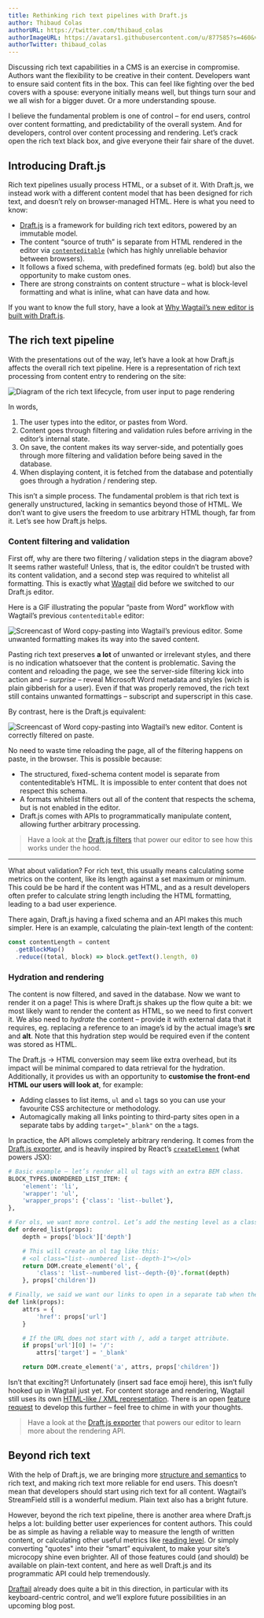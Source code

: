 ```yaml
---
title: Rethinking rich text pipelines with Draft.js
author: Thibaud Colas
authorURL: https://twitter.com/thibaud_colas
authorImageURL: https://avatars1.githubusercontent.com/u/877585?s=460&v=4
authorTwitter: thibaud_colas
---
```


Discussing rich text capabilities in a CMS is an exercise in compromise. Authors want the flexibility to be creative in their content. Developers want to ensure said content fits in the box. This can feel like fighting over the bed covers with a spouse: everyone initially means well, but things turn sour and we all wish for a bigger duvet. Or a more understanding spouse.

I believe the fundamental problem is one of control – for end users, control over content formatting, and predictability of the overall system. And for developers, control over content processing and rendering. Let’s crack open the rich text black box, and give everyone their fair share of the duvet.

<!--truncate-->

## Introducing Draft.js

Rich text pipelines usually process HTML, or a subset of it. With Draft.js, we instead work with a different content model that has been designed for rich text, and doesn’t rely on browser-managed HTML. Here is what you need to know:

- [Draft.js](https://draftjs.org/) is a framework for building rich text editors, powered by an immutable model.
- The content “source of truth” is separate from HTML rendered in the editor via [`contenteditable`](https://developer.mozilla.org/en-US/docs/Web/Guide/HTML/Editable_content) (which has highly unreliable behavior between browsers).
- It follows a fixed schema, with predefined formats (eg. bold) but also the opportunity to make custom ones.
- There are strong constraints on content structure – what is block-level formatting and what is inline, what can have data and how.

If you want to know the full story, have a look at [Why Wagtail’s new editor is built with Draft.js](/blog/2018/03/05/why-wagtail-new-editor-is-built-with-draft-js).

## The rich text pipeline

With the presentations out of the way, let’s have a look at how Draft.js affects the overall rich text pipeline. Here is a representation of rich text processing from content entry to rendering on the site:

![Diagram of the rich text lifecycle, from user input to page rendering](/img/blog/rethinking-rich-text-pipelines-with-draft-js/rich-text-lifecycle-v1.png)

In words,

1. The user types into the editor, or pastes from Word.
2. Content goes through filtering and validation rules before arriving in the editor’s internal state.
3. On save, the content makes its way server-side, and potentially goes through more filtering and validation before being saved in the database.
4. When displaying content, it is fetched from the database and potentially goes through a hydration / rendering step.

This isn’t a simple process. The fundamental problem is that rich text is generally unstructured, lacking in semantics beyond those of HTML. We don’t want to give users the freedom to use arbitrary HTML though, far from it. Let’s see how Draft.js helps.

### Content filtering and validation

First off, why are there two filtering / validation steps in the diagram above? It seems rather wasteful! Unless, that is, the editor couldn’t be trusted with its content validation, and a second step was required to whitelist all formatting. This is exactly what [Wagtail](https://github.com/wagtail/wagtail) did before we switched to our Draft.js editor.

Here is a GIF illustrating the popular “paste from Word” workflow with Wagtail’s previous `contenteditable` editor:

![Screencast of Word copy-pasting into Wagtail’s previous editor. Some unwanted formatting makes its way into the saved content.](/img/blog/rethinking-rich-text-pipelines-with-draft-js/hallo-paste-from-word.gif)

Pasting rich text preserves **a lot** of unwanted or irrelevant styles, and there is no indication whatsoever that the content is problematic. Saving the content and reloading the page, we see the server-side filtering kick into action and – _surprise_ – reveal Microsoft Word metadata and styles (wich is plain gibberish for a user). Even if that was properly removed, the rich text still contains unwanted formattings – subscript and superscript in this case.

By contrast, here is the Draft.js equivalent:

![Screencast of Word copy-pasting into Wagtail’s new editor. Content is correctly filtered on paste.](/img/blog/rethinking-rich-text-pipelines-with-draft-js/draftail-paste-from-word.gif)

No need to waste time reloading the page, all of the filtering happens on paste, in the browser. This is possible because:

- The structured, fixed-schema content model is separate from contenteditable’s HTML. It is impossible to enter content that does not respect this schema.
- A formats whitelist filters out all of the content that respects the schema, but is not enabled in the editor.
- Draft.js comes with APIs to programmatically manipulate content, allowing further arbitrary processing.

> Have a look at the [Draft.js filters](https://github.com/thibaudcolas/draftjs-filters) that power our editor to see how this works under the hood.

---

What about validation? For rich text, this usually means calculating some metrics on the content, like its length against a set maximum or minimum. This could be be hard if the content was HTML, and as a result developers often prefer to calculate string length including the HTML formatting, leading to a bad user experience.

There again, Draft.js having a fixed schema and an API makes this much simpler. Here is an example, calculating the plain-text length of the content:

```javascript
const contentLength = content
  .getBlockMap()
  .reduce((total, block) => block.getText().length, 0)
```

### Hydration and rendering

The content is now filtered, and saved in the database. Now we want to render it on a page! This is where Draft.js shakes up the flow quite a bit: we most likely want to render the content as HTML, so we need to first convert it. We also need to _hydrate_ the content – provide it with external data that it requires, eg. replacing a reference to an image’s id by the actual image’s **src** and **alt**. Note that this hydration step would be required even if the content was stored as HTML.

The Draft.js -> HTML conversion may seem like extra overhead, but its impact will be minimal compared to data retrieval for the hydration. Additionally, it provides us with an opportunity to **customise the front-end HTML our users will look at**, for example:

- Adding classes to list items, `ul` and `ol` tags so you can use your favourite CSS architecture or methodology.
- Automagically making all links pointing to third-party sites open in a separate tabs by adding `target="_blank"` on the `a` tags.

In practice, the API allows completely arbitrary rendering. It comes from the [Draft.js exporter](https://github.com/springload/draftjs_exporter), and is heavily inspired by React’s [`createElement`](https://facebook.github.io/react/docs/top-level-api.html#react.createelement) (what powers JSX):

```python
# Basic example – let’s render all ul tags with an extra BEM class.
BLOCK_TYPES.UNORDERED_LIST_ITEM: {
    'element': 'li',
    'wrapper': 'ul',
    'wrapper_props': {'class': 'list--bullet'},
},

# For ols, we want more control. Let’s add the nesting level as a class.
def ordered_list(props):
    depth = props['block']['depth']

    # This will create an ol tag like this:
    # <ol class="list--numbered list--depth-1"></ol>
    return DOM.create_element('ol', {
        'class': 'list--numbered list--depth-{0}'.format(depth)
    }, props['children'])

# Finally, we said we want our links to open in a separate tab when they point at external sites. Easy!
def link(props):
    attrs = {
        'href': props['url']
    }

    # If the URL does not start with /, add a target attribute.
    if props['url'][0] != '/':
        attrs['target'] = '_blank'

    return DOM.create_element('a', attrs, props['children'])
```

Isn’t that exciting?! Unfortunately (insert sad face emoji here), this isn’t fully hooked up in Wagtail just yet. For content storage and rendering, Wagtail still uses its own [HTML-like / XML representation](https://github.com/thibaudcolas/draftjs_exporter_wagtaildbhtml). There is an open [feature request](https://github.com/wagtail/wagtail/issues/4223) to develop this further – feel free to chime in with your thoughts.

> Have a look at the [Draft.js exporter](https://github.com/springload/draftjs_exporter) that powers our editor to learn more about the rendering API.

## Beyond rich text

With the help of Draft.js, we are bringing more [structure and semantics](https://torchbox.com/blog/rich-text-fields-and-faster-horses/) to rich text, and making rich text more reliable for end users. This doesn’t mean that developers should start using rich text for all content. Wagtail’s StreamField still is a wonderful medium. Plain text also has a bright future.

However, beyond the rich text pipeline, there is another area where Draft.js helps a lot: building better user experiences for content authors. This could be as simple as having a reliable way to measure the length of written content, or calculating other useful metrics like [reading level](https://github.com/vixdigital/wagtail-readinglevel). Or simply converting "quotes" into their “smart” equivalent, to make your site’s microcopy shine even brighter. All of those features could (and should) be available on plain-text content, and here as well Draft.js and its programmatic API could help tremendously.

[Draftail](https://www.draftail.org/) already does quite a bit in this direction, in particular with its keyboard-centric control, and we’ll explore future possibilities in an upcoming blog post.
